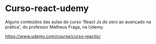 # Curso-react-udemy
Alguns conteúdos das aulas do curso 'React Js do zero ao avançado na prática', do professor Matheus Fraga, na Udemy.

https://www.udemy.com/course/curso-reactjs/
